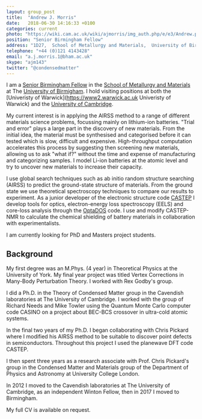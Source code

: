 ```yaml
---
layout: group_post
title:  "Andrew J. Morris"
date:   2018-06-30 14:16:33 +0100
categories: current
photo: "https://wiki.cam.ac.uk/wiki/ajmorris/img_auth.php/e/e3/Andrew.png"
position: "Senior Birmingham Fellow"
address: "1D27,  School of Metallurgy and Materials,  University of Birmingham  Edgbaston  Birmingham  B15 2TT  UK" 
telephone: "+44 (0)121 4143428"
email: "a.j.morris.1@bham.ac.uk"
skype: "ajm143"
twitter: "@condensedmatter"
---
```


I am a [Senior Birmingham Fellow](https://www.birmingham.ac.uk/staff/excellence/fellows/index.aspx) in the [School of Metallurgy and Materials](https://www.birmingham.ac.uk/research/activity/metallurgy-materials/index.aspx) at The [University of Birmigham](https://www.birmingham.ac.uk/index.aspx). I hold visiting positions at both the [Univeristy of Warwick](https://www2.warwick.ac.uk Univeristy of Warwick) and the [University of Cambridge](http://www.cam.ac.uk).

My current interest is in applying the AIRSS method to a range of different materials science problems, focussing mainly on lithium-ion batteries. "Trial and error" plays a large part in the discovery of new materials. From the initial idea, the material must be synthesised and categorised before it can tested which is slow, difficult and expensive. High-throughput computation accelerates this process by suggesting then screening new materials, allowing us to ask "what if?" without the time and expense of manufacturing and categorizing samples. I model Li-ion batteries at the atomic level and try to uncover new materials to increase their capacity.

I use global search techniques such as ab initio random structure searching (AIRSS) to predict the ground-state structure of materials. From the ground state we use theoretical spectroscopy techniques to compare our results to experiment. As a junior developer of the electronic structure code [CASTEP](http://www.castep.org) I develop tools for optics, electron-energy loss spectroscopy (EELS) and core-loss analysis through the [OptaDOS](http://www.optados.org) code. I use and modify CASTEP-NMR to calculate the chemical shielding of battery materials in collaboration with experimentalists.

I am currently looking for PhD and Masters project students.

## Background ##

My first degree was an M.Phys. (4 year) in Theoretical Physics at the University of York. My final year project was titled Vertex Corrections in Many-Body Perturbation Theory. I worked with Rex Godby's group.

I did a Ph.D. in the Theory of Condensed Matter group in the Cavendish laboratories at The University of Cambridge. I worked with the group of Richard Needs and Mike Towler using the Quantum Monte Carlo computer code CASINO on a project about BEC-BCS crossover in ultra-cold atomic systems.

In the final two years of my Ph.D. I began collaborating with Chris Pickard where I modified his AIRSS method to be suitable to discover point defects in semiconductors. Throughout this project I used the planewave DFT code CASTEP.

I then spent three years as a research associate with Prof. Chris Pickard's group in the Condensed Matter and Materials group of the Department of Physics and Astronomy at University College London.

In 2012 I moved to the Cavendish laboratories at The University of Cambridge, as an independent Winton Fellow, then in 2017 I moved to Birmingham.

My full CV is available on request.

